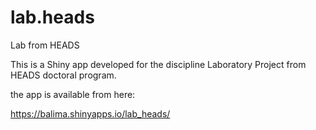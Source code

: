 # lab.heads
Lab from HEADS

This is a Shiny app developed for the discipline Laboratory Project from HEADS doctoral program.


the app is available from here:

https://balima.shinyapps.io/lab_heads/